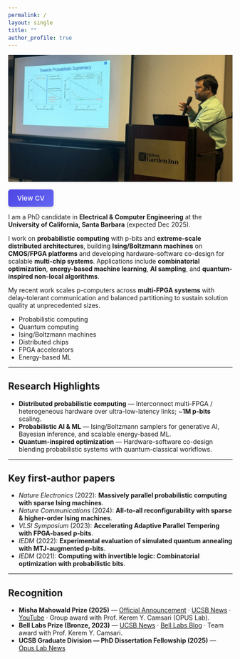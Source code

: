 ```yaml
---
permalink: /
layout: single
title: ""
author_profile: true
---
```


<!-- HERO as a normal image (no cropping). Lives entirely in the right column. -->
<img src="/images/navid_talk.jpeg" alt="Navid Aadit giving a talk" class="hero-img" />

<style>
.btn--cv {
  display:inline-block;
  padding:10px 20px;
  border-radius:6px;
  background:linear-gradient(135deg,#4F46E5,#6366F1);
  color:#fff;
  font-weight:500;
  font-size:0.95rem;
  text-decoration:none;
  transition:all .25s ease;
  box-shadow:0 2px 6px rgba(0,0,0,.15);
}
.btn--cv:hover {
  transform:translateY(-2px);
  box-shadow:0 6px 14px rgba(0,0,0,.2);
}
</style>

<p class="cv-row">
  <a class="btn--cv" href="https://drive.google.com/file/d/12ZX9rrb-iJNACLPJip0xjfp9GKYYN6ZB/view?usp=sharing" target="_blank" rel="noopener">
    View CV
  </a>
</p>



I am a PhD candidate in **Electrical & Computer Engineering** at the **University of California, Santa Barbara** (expected Dec 2025).

I work on **probabilistic computing** with p-bits and **extreme-scale distributed architectures**, building **Ising/Boltzmann machines** on **CMOS/FPGA platforms** and developing hardware–software co-design for scalable **multi-chip systems**. Applications include **combinatorial optimization**, **energy-based machine learning**, **AI sampling**, and **quantum-inspired non-local algorithms**.

My recent work scales p-computers across **multi-FPGA systems** with delay-tolerant communication and balanced partitioning to sustain solution quality at unprecedented sizes.

<ul class="keyword-pills">
  <li>Probabilistic computing</li>
  <li>Quantum computing</li>
  <li>Ising/Boltzmann machines</li>
  <li>Distributed chips</li>
  <li>FPGA accelerators</li>
  <li>Energy-based ML</li>
</ul>

---

## Research Highlights
- **Distributed probabilistic computing** — Interconnect multi-FPGA / heterogeneous hardware over ultra-low-latency links; ~**1M p-bits** scaling.
- **Probabilistic AI & ML** — Ising/Boltzmann samplers for generative AI, Bayesian inference, and scalable energy-based ML.
- **Quantum-inspired optimization** — Hardware–software co-design blending probabilistic systems with quantum-classical workflows.

---

## Key first-author papers
- *Nature Electronics* (2022): **Massively parallel probabilistic computing with sparse Ising machines**.  
- *Nature Communications* (2024): **All-to-all reconfigurability with sparse & higher-order Ising machines**.  
- *VLSI Symposium* (2023): **Accelerating Adaptive Parallel Tempering with FPGA-based p-bits**.  
- *IEDM* (2022): **Experimental evaluation of simulated quantum annealing with MTJ-augmented p-bits**.  
- *IEDM* (2021): **Computing with invertible logic: Combinatorial optimization with probabilistic bits**.

---

## Recognition
- <i class="fas fa-award"></i> **Misha Mahowald Prize (2025)** — <a href="https://www.mahowaldprize.org/prize-awards/prizes-2025">Official Announcement</a> · <a href="https://www.ece.ucsb.edu/news/all/2025/camsaris-opus-lab-misha-mahowald-prize">UCSB News</a> · <a href="https://www.youtube.com/watch?v=8kW8tLYYAOk&t=827s" target="_blank" rel="noopener">YouTube</a> · Group award with Prof. Kerem Y. Camsari (OPUS Lab).  
- <i class="fas fa-trophy"></i> **Bell Labs Prize (Bronze, 2023)** — <a href="https://engineering.ucsb.edu/news/ece-professor-and-phd-student-win-bronze-medal-bell-labs-prize-competition">UCSB News</a> · <a href="https://www.bell-labs.com/institute/blog/bell-labs-prize-winners-close-the-thz-gap-with-inexpensive-harmonic-sensors/">Bell Labs Blog</a> · Team award with Prof. Kerem Y. Camsari.  
- <i class="fas fa-graduation-cap"></i> **UCSB Graduate Division — PhD Dissertation Fellowship (2025)** — <a href="https://opus.ece.ucsb.edu/news/2025/opus-students-win-major-ucsb-graduate-fellowships" target="_blank" rel="noopener">Opus Lab News</a>
